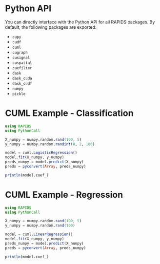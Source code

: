 # Python API

You can directly interface with the Python API for all RAPIDS packages. By default, the following packages are exported:
- `cupy`
- `cudf`
- `cuml`
- `cugraph`
- `cusignal`
- `cuspatial`
- `cuxfilter`
- `dask`
- `dask_cuda`
- `dask_cudf`
- `numpy`
- `pickle`

# CUML Example - Classification
```julia
using RAPIDS
using PythonCall

X_numpy = numpy.random.rand(100, 5)
y_numpy = numpy.random.randint(0, 2, 100)

model = cuml.LogisticRegression()
model.fit(X_numpy, y_numpy)
preds_numpy = model.predict(X_numpy)
preds = pyconvert(Array, preds_numpy)

println(model.coef_)
```

# CUML Example - Regression
```julia
using RAPIDS
using PythonCall

X_numpy = numpy.random.rand(100, 5)
y_numpy = numpy.random.rand(100)

model = cuml.LinearRegression()
model.fit(X_numpy, y_numpy)
preds_numpy = model.predict(X_numpy)
preds = pyconvert(Array, preds_numpy)

println(model.coef_)
```